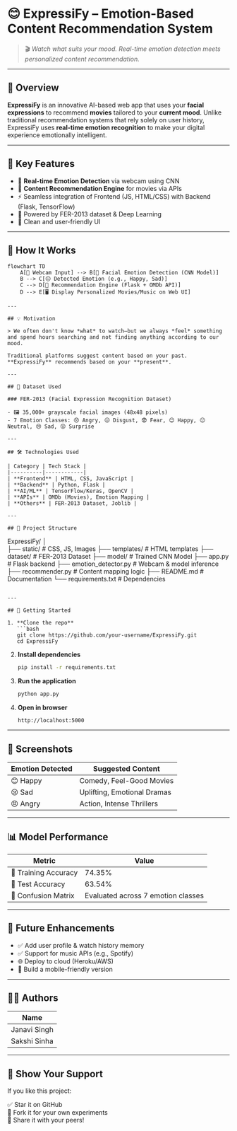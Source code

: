 # 😊 ExpressiFy – Emotion-Based Content Recommendation System

> 🎬 *Watch what suits your mood. Real-time emotion detection meets personalized content recommendation.*

---

## 📌 Overview

**ExpressiFy** is an innovative AI-based web app that uses your **facial expressions** to recommend **movies** tailored to your **current mood**. Unlike traditional recommendation systems that rely solely on user history, ExpressiFy uses **real-time emotion recognition** to make your digital experience emotionally intelligent.

---

## 🎯 Key Features

- 🎥 **Real-time Emotion Detection** via webcam using CNN
- 🎵 **Content Recommendation Engine** for movies via APIs
- ⚡ Seamless integration of Frontend (JS, HTML/CSS) with Backend (Flask, TensorFlow)
- 🧠 Powered by FER-2013 dataset & Deep Learning
- 📱 Clean and user-friendly UI

---

## 🧠 How It Works

```mermaid
flowchart TD
    A[🎥 Webcam Input] --> B[🧠 Facial Emotion Detection (CNN Model)]
    B --> C[😐 Detected Emotion (e.g., Happy, Sad)]
    C --> D[🎯 Recommendation Engine (Flask + OMDb API)]
    D --> E[🖥️ Display Personalized Movies/Music on Web UI]

---

## 💡 Motivation

> We often don't know *what* to watch—but we always *feel* something and spend hours searching and not finding anything according to our mood.

Traditional platforms suggest content based on your past. **ExpressiFy** recommends based on your **present**.

---

## 🧪 Dataset Used

### FER-2013 (Facial Expression Recognition Dataset)

- 🖼️ 35,000+ grayscale facial images (48x48 pixels)
- 7 Emotion Classes: 😠 Angry, 😖 Disgust, 😨 Fear, 😊 Happy, 😐 Neutral, 😢 Sad, 😲 Surprise

---

## 🛠️ Technologies Used

| Category | Tech Stack |
|----------|------------|
| **Frontend** | HTML, CSS, JavaScript |
| **Backend** | Python, Flask |
| **AI/ML** | TensorFlow/Keras, OpenCV |
| **APIs** | OMDb (Movies), Emotion Mapping |
| **Others** | FER-2013 Dataset, Joblib |

---

## 📂 Project Structure

```
ExpressiFy/
│   
├── static/                 # CSS, JS, Images
├── templates/              # HTML templates
├── dataset/                # FER-2013 Dataset
├── model/                  # Trained CNN Model
├── app.py                  # Flask backend
├── emotion_detector.py     # Webcam & model inference
├── recommender.py          # Content mapping logic
├── README.md               # Documentation
└── requirements.txt        # Dependencies

```

---

## 🚀 Getting Started

1. **Clone the repo**
   ```bash
   git clone https://github.com/your-username/ExpressiFy.git
   cd ExpressiFy
   ```

2. **Install dependencies**
   ```bash
   pip install -r requirements.txt
   ```

3. **Run the application**
   ```bash
   python app.py
   ```

4. **Open in browser**
   ```
   http://localhost:5000
   ```

---

## 📸 Screenshots

| Emotion Detected | Suggested Content |
|------------------|-------------------|
| 😊 Happy          | Comedy, Feel-Good Movies |
| 😢 Sad            | Uplifting, Emotional Dramas |
| 😠 Angry          | Action, Intense Thrillers |

---

## 📊 Model Performance

| Metric | Value |
|--------|-------|
| 🎯 Training Accuracy | 74.35% |
| 🧪 Test Accuracy     | 63.54% |
| 🧾 Confusion Matrix  | Evaluated across 7 emotion classes |

---

## 🚀 Future Enhancements

- ✅ Add user profile & watch history memory
- ✅ Support for music APIs (e.g., Spotify)
- 🌐 Deploy to cloud (Heroku/AWS)
- 📱 Build a mobile-friendly version

---

## 👩‍💻 Authors

| Name |
|--------------|
| Janavi Singh |
| Sakshi Sinha | 

---

## 🌟 Show Your Support

If you like this project:

✅ Star it on GitHub  
🍴 Fork it for your own experiments  
📢 Share it with your peers!
